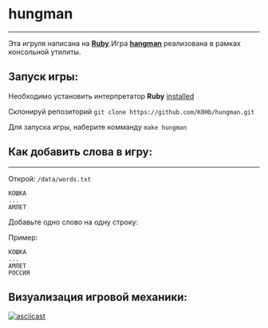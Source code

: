 # hungman
----
Эта игруля написана на  [**Ruby**](https://www.ruby-lang.org/en/).Игра [**hangman**](https://en.wikipedia.org/wiki/Hangman_(game)) реализована в рамках консольной утилиты.

## Запуск игры:

Необходимо установить интерпретатор **Ruby** [installed](https://www.ruby-lang.org/ru/documentation/installation/)

Склонируй репозиторий `git clone https://github.com/K0Hb/hungman.git`

Для запуска игры, наберите комманду `make hungman`

## Как добавить слова в игру:
----
Открой: ```/data/words.txt```
```
КОШКА
...
АМЛЕТ
```
Добавьте одно слово на одну строку:

Пример:
```
КОШКА
...
АМЛЕТ
РОССИЯ
```
## Визуализация игровой механики:

[![asciicast](https://asciinema.org/a/4kIxNBfPC9j4NqA1qmgiBNOYL.svg)](https://asciinema.org/a/4kIxNBfPC9j4NqA1qmgiBNOYL)